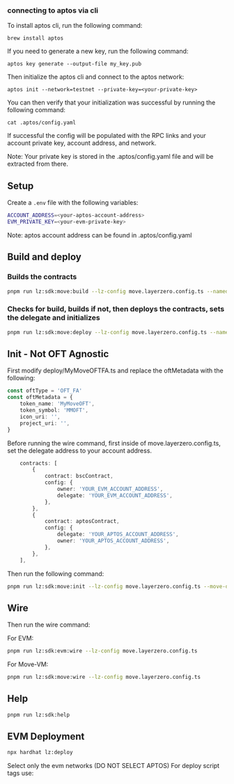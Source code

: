 ### connecting to aptos via cli
To install aptos cli, run the following command:
```
brew install aptos
```
If you need to generate a new key, run the following command:
```
aptos key generate --output-file my_key.pub
```
Then initialize the aptos cli and connect to the aptos network:
```
aptos init --network=testnet --private-key=<your-private-key>
```
You can then verify that your initialization was successful by running the following command:
```
cat .aptos/config.yaml 
```
If successful the config will be populated with the RPC links and your account private key, account address, and network.

Note: Your private key is stored in the .aptos/config.yaml file and will be extracted from there.
## Setup
Create a `.env` file with the following variables:

```bash
ACCOUNT_ADDRESS=<your-aptos-account-address>
EVM_PRIVATE_KEY=<your-evm-private-key>
```
Note: aptos account address can be found in .aptos/config.yaml
## Build and deploy

### Builds the contracts
```bash
pnpm run lz:sdk:move:build --lz-config move.layerzero.config.ts --named-addresses oft=$ACCOUNT_ADDRESS,oft_admin=$ACCOUNT_ADDRESS --move-deploy-script deploy-move/MyMoveOFTFA.ts
```

### Checks for build, builds if not, then deploys the contracts, sets the delegate and initializes

```bash
pnpm run lz:sdk:move:deploy --lz-config move.layerzero.config.ts --named-addresses oft=$ACCOUNT_ADDRESS,oft_admin=$ACCOUNT_ADDRESS --move-deploy-script deploy/MyMoveOFTFA.ts
```

## Init - Not OFT Agnostic
First modify deploy/MyMoveOFTFA.ts and replace the oftMetadata with the following:
```ts
const oftType = 'OFT_FA'
const oftMetadata = {
    token_name: 'MyMoveOFT',
    token_symbol: 'MMOFT',
    icon_uri: '',
    project_uri: '',
}
```
Before running the wire command, first inside of move.layerzero.config.ts, set the delegate address to your account address.
```ts
    contracts: [
        {
            contract: bscContract,
            config: {
                owner: 'YOUR_EVM_ACCOUNT_ADDRESS',
                delegate: 'YOUR_EVM_ACCOUNT_ADDRESS',
            },
        },
        {
            contract: aptosContract,
            config: {
                delegate: 'YOUR_APTOS_ACCOUNT_ADDRESS',
                owner: 'YOUR_APTOS_ACCOUNT_ADDRESS',
            },
        },
    ],
```
Then run the following command:
```bash
pnpm run lz:sdk:move:init --lz-config move.layerzero.config.ts --move-deploy-script deploy/MyMoveOFTFA.ts
```

## Wire 
Then run the wire command:

For EVM:
```bash
pnpm run lz:sdk:evm:wire --lz-config move.layerzero.config.ts
```
For Move-VM:
```bash
pnpm run lz:sdk:move:wire --lz-config move.layerzero.config.ts
```

## Help
```bash
pnpm run lz:sdk:help
```
## EVM Deployment
```bash
npx hardhat lz:deploy
```
Select only the evm networks (DO NOT SELECT APTOS)
For deploy script tags use: 